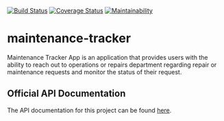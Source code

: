 [![Build Status](https://travis-ci.org/anneKay/maintenance-tracker.svg?branch=test-cases)](https://travis-ci.org/anneKay/maintenance-tracker) [![Coverage Status](https://coveralls.io/repos/github/anneKay/maintenance-tracker/badge.svg?branch=test-cases)](https://coveralls.io/github/anneKay/maintenance-tracker?branch=test-cases)  [![Maintainability](https://api.codeclimate.com/v1/badges/a99a88d28ad37a79dbf6/maintainability)](https://codeclimate.com/github/codeclimate/codeclimate/maintainability) 

# maintenance-tracker

Maintenance Tracker App is an application that provides users with the ability to reach out to operations or repairs department regarding repair or maintenance requests and monitor the status of their request.
## Official API Documentation

The API documentation for this project can be found [here](https://mtracker-nwanna.herokuapp.com/).
